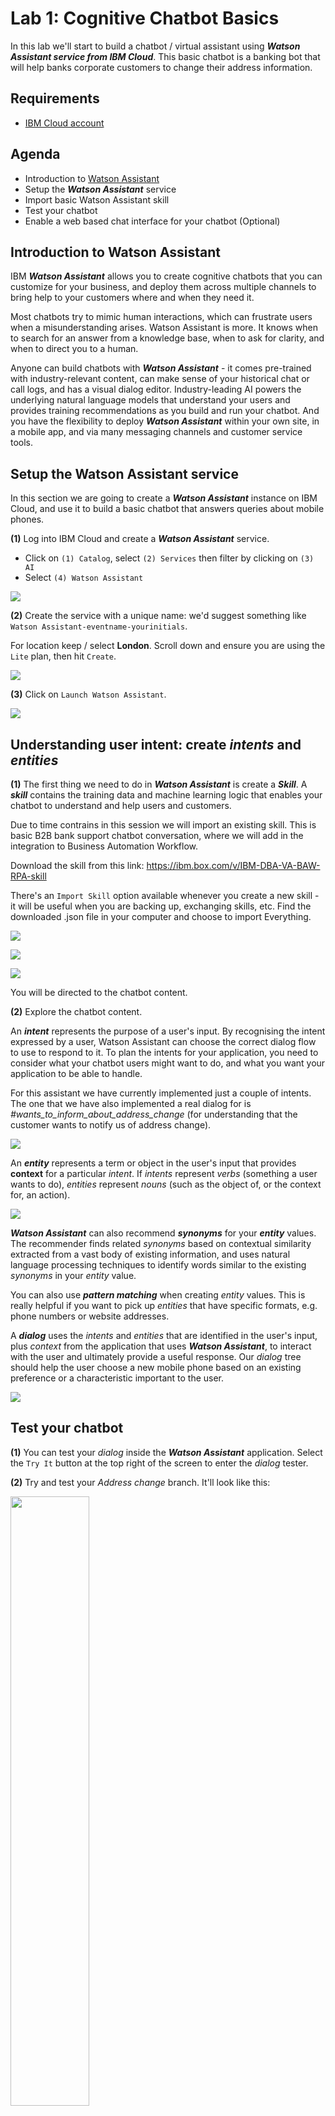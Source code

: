# **Lab 1: Cognitive Chatbot Basics**
In this lab we'll start to build a chatbot / virtual assistant using _**Watson Assistant service from IBM Cloud**_. This basic chatbot is a banking bot that will help banks corporate customers to change their address information.

## Requirements
- [IBM Cloud account](https://cloud.ibm.com/)

## Agenda
- Introduction to [Watson Assistant](https://www.ibm.com/cloud/watson-assistant/)
- Setup the **_Watson Assistant_** service
- Import basic Watson Assistant skill
- Test your chatbot
- Enable a web based chat interface for your chatbot (Optional)

## Introduction to Watson Assistant
IBM **_Watson Assistant_** allows you to create cognitive chatbots that you can customize for your business, and deploy them across multiple channels to bring help to your customers where and when they need it.

Most chatbots try to mimic human interactions, which can frustrate users when a misunderstanding arises. Watson Assistant is more. It knows when to search for an answer from a knowledge base, when to ask for clarity, and when to direct you to a human.

Anyone can build chatbots with **_Watson Assistant_** - it comes pre-trained with industry-relevant content, can make sense of your historical chat or call logs, and has a visual dialog editor. Industry-leading AI powers the underlying natural language models that understand your users and provides training recommendations as you build and run your chatbot. And you have the flexibility to deploy **_Watson Assistant_** within your own site, in a mobile app, and via many messaging channels and customer service tools.

## Setup the Watson Assistant service
In this section we are going to create a **_Watson Assistant_** instance on IBM Cloud, and use it to build a basic chatbot that answers queries about mobile phones.

**(1)** Log into IBM Cloud and create a **_Watson Assistant_** service.
- Click on `(1) Catalog`, select `(2) Services` then filter by clicking on `(3) AI`
- Select `(4) Watson Assistant`

![](./images/select_va_service.png)  

**(2)** Create the service with a unique name: we'd suggest something like `Watson Assistant-eventname-yourinitials`.

For location keep / select **London**. Scroll down and ensure you are using the `Lite` plan, then hit `Create`.

![](./images/va_service_create.png)

**(3)** Click on `Launch Watson Assistant`.

![](./images/03-assistant-service-launch.jpg)

## Understanding user intent: create _**intents**_ and _**entities**_
**(1)** The first thing we need to do in **_Watson Assistant_** is create a _**Skill**_. A _**skill**_ contains the training data and machine learning logic that enables your chatbot to understand and help users and customers.


Due to time contrains in this session we will import an existing skill. This is basic B2B bank support chatbot conversation, where we will add in the integration to Business Automation Workflow.  

Download the skill from this link: https://ibm.box.com/v/IBM-DBA-VA-BAW-RPA-skill

There's an `Import Skill` option available whenever you create a new skill - it will be useful when you are backing up, exchanging skills, etc. Find the downloaded .json file in your computer and choose to import Everything.

![](./images/05-create-skill-new.jpg)

![](./images/selectLite.png)

![](./images/import_skill_new.png)

You will be directed to the chatbot content.

**(2)** Explore the chatbot content.

An _**intent**_ represents the purpose of a user's input. By recognising the intent expressed by a user, Watson Assistant can choose the correct dialog flow to use to respond to it. To plan the intents for your application, you need to consider what your chatbot users might want to do, and what you want your application to be able to handle.

For this assistant we have currently implemented just a couple of intents. The one that we have also implemented a real dialog for is _#wants_to_inform_about_address_change_ (for understanding that the customer wants to notify us of address change).

![](./images/bank_bot_overview_new.png)

An _**entity**_ represents a term or object in the user's input that provides **context** for a particular _intent_. If _intents_ represent _verbs_ (something a user wants to do), _entities_ represent _nouns_ (such as the object of, or the context for, an action).

![](./images/entities_new2.png)

_**Watson Assistant**_ can also recommend _**synonyms**_ for your _**entity**_ values. The recommender finds related _synonyms_ based on contextual similarity extracted from a vast body of existing information, and uses natural language processing techniques to identify words similar to the existing _synonyms_ in your _entity_ value.

You can also use _**pattern matching**_ when creating _entity_ values. This is really helpful if you want to pick up _entities_ that have specific formats, e.g. phone numbers or website addresses.


A _**dialog**_ uses the _intents_ and _entities_ that are identified in the user's input, plus _context_ from the application that uses _**Watson Assistant**_, to interact with the user and ultimately provide a useful response. Our _dialog_ tree should help the user choose a new mobile phone based on an existing preference or a characteristic important to the user.

![](./images/bank_bot_try_it_new.png)

## Test your chatbot
**(1)** You can test your _dialog_ inside the _**Watson Assistant**_ application. Select the `Try It` button at the top right of the screen to enter the _dialog_ tester.

**(2)** Try and test your _Address change_ branch. It'll look like this:

<img src="./images/chat1_new.png" width="50%">

See how _**Watson Assistant**_ is picking out the _intents_ and _entities_ it sees in the user input, and responds accordingly.

You will be able to test the integration with the Business Automation Workflow once you get through the next 3 labs using the _**Address Change**_ option. :smile:

## Build a web based chat interface - OPTIONAL

**We recomend you leave this part for the end and move on to lab 2 in order to finish the labs for the workshop.**

Build a web-hosted chat widget that will allow you to test the _**Watson Assistant**_ _skill_ you've just created in a web environment.

An _**assistant**_ is the user-facing component of _**Watson Assistant**_ that manages the flow of information between your _skills_ and your users. _Assistants_ also allow you to create _**integrations**_ that publish your chatbot to the channels your customers will typically go to for help, e.g. _Slack_, _Facebook Messenger_, _Wordpress_.

**(1)** Select `Assistants` from the menu bar and `Create new`.

![](./images/01-create-assistant.jpg)

**(2)** Add a **Name** and **Description** for your _Assistant_, leave the ``Enable Preview Link`` selected and then click `Create assistant`.

![](./images/create_assistant_new.png)

**(3)** Next click `Add Dialog Skill` and select your `B2B Bank Bot` skill under "Add existing skill".

![](./images/03-add-dialog-skill-2.jpg)

<img src="./images/skill_added.png" width="50%">

**(4)** Your _Assistant_ should now look like this:

![](./images/assistant_ready_new.png)

## Create a _**Preview Link**_: a web widget to test your chatbot
The first _integration_ we'll create for our chatbot is a _**Preview Link**_. Actually, when you create an _assistant_, a test web site is provisioned for you _automatically_. It has a simple chat widget interface that you can use to interact with your chatbot for testing purposes. You can also share the URL to this IBM-branded site with your team members.

**(1)** Select the `Preview Link` that has already been created from `Integrations`:

![](./images/preview_link_new.png)

**(2)** You can change the **Name** and **Description** of the _Preview Link_ if you like. For now though, just click the URL under **Try it out and share the link**.

<img src="./images/07-select-preview-url.jpg" width="75%">

**(3)** You'll then be taken to a web page where your chatbot is hosted within a widget:

<img src="./images/assistant_link_new.png" width="50%">

That's it! You have a shareable web-based chatbot you can use to externally test your _skill_.

## Summary
Well done! You've created your first basic chatbot that understands user _intent_, can pick out _entities_, and responds differently depending on user input.

[CONTINUE TO THE NEXT LAB](../2-Functions)
